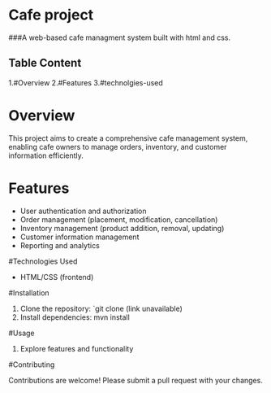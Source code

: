 # Cafe project
###A web-based cafe managment system built with html and css.

## Table Content
1.#Overview
2.#Features
3.#technolgies-used

# Overview

This project aims to create a comprehensive cafe management system, enabling cafe owners to manage orders, inventory, and customer information efficiently.

# Features

- User authentication and authorization
- Order management (placement, modification, cancellation)
- Inventory management (product addition, removal, updating)
- Customer information management
- Reporting and analytics


#Technologies Used

- HTML/CSS (frontend)


#Installation

1. Clone the repository: `git clone (link unavailable)
2. Install dependencies: mvn install



#Usage

1. Explore features and functionality


#Contributing

Contributions are welcome! Please submit a pull request with your changes.






